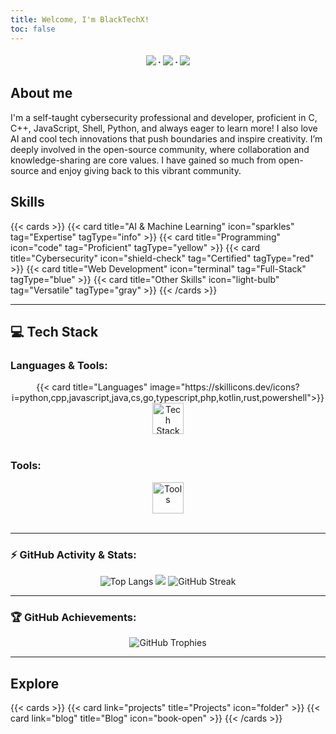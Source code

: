 ```yaml
---
title: Welcome, I'm BlackTechX!
toc: false
---
```


<div align="center">
<h4>
    <a href="https://www.GitHub.com/BlackTechX011/"><img src="https://img.shields.io/badge/GitHub-000000?style=for-the-badge&logo=github&logoColor=white"></a>
    <span> · </span>
    <a href="https://www.instagram.com/BlackTechX011/"><img src="https://img.shields.io/badge/Instagram-E4405F?style=for-the-badge&logo=instagram&logoColor=white"></a>
    <span> · </span>
    <a href="https://www.youtube.com/@BlackTechX_"><img src="https://img.shields.io/badge/YouTube-FF0000?style=for-the-badge&logo=youtube&logoColor=white"></a>
  </h4>
</div>


## About me
I'm a self-taught cybersecurity professional and developer, proficient in C, C++, JavaScript, Shell, Python, and always eager to learn more! I also love AI and cool tech innovations that push boundaries and inspire creativity.
I’m deeply involved in the open-source community, where collaboration and knowledge-sharing are core values. I have gained so much from open-source and enjoy giving back to this vibrant community.

## Skills
{{< cards >}}
  {{< card title="AI & Machine Learning" icon="sparkles" tag="Expertise" tagType="info" >}}
  {{< card title="Programming" icon="code" tag="Proficient" tagType="yellow" >}}
  {{< card title="Cybersecurity" icon="shield-check" tag="Certified" tagType="red" >}}
  {{< card title="Web Development" icon="terminal" tag="Full-Stack" tagType="blue" >}}
  {{< card title="Other Skills" icon="light-bulb" tag="Versatile" tagType="gray" >}}
{{< /cards >}}


___
## 💻 Tech Stack

### Languages & Tools:
<div align="center">
  {{< card title="Languages" image="https://skillicons.dev/icons?i=python,cpp,javascript,java,cs,go,typescript,php,kotlin,rust,powershell">}}
  <img src="https://skillicons.dev/icons?i=python,cpp,javascript,java,cs,go,typescript,php,kotlin,rust,powershell" height="50" alt="Tech Stack" />
</div>
<br/>

### Tools:
<div align="center"> 
  <img src="https://skillicons.dev/icons?i=vscode,visualstudio,androidstudio,arduino,git" height="50" alt="Tools" />
</div>
<br/>

---

### ⚡ GitHub Activity & Stats:
<div align="center">
  <img src="https://github-readme-stats.vercel.app/api/top-langs/?username=BlackTechX011&layout=compact&theme=transparent&hide_border=true" alt="Top Langs" />
  <img src="https://github-readme-stats.vercel.app/api?username=BlackTechX011&show_icons=true&theme=transparent&rank_icon=github" />
  <img src="https://github-readme-streak-stats.herokuapp.com?user=BlackTechX011&theme=transparent&hide_border=true&date_format=M%20j%5B%2C%20Y%5D" alt="GitHub Streak" />
    
</div>

---

### 🏆 GitHub Achievements:
<div align="center">
  <img src="https://github-profile-trophy.vercel.app/?username=BlackTechX011&theme=onedark&no-frame=true&column=7" alt="GitHub Trophies">
</div>

---

## Explore

{{< cards >}}
  {{< card link="projects" title="Projects" icon="folder" >}}
  {{< card link="blog" title="Blog" icon="book-open" >}}
{{< /cards >}}



